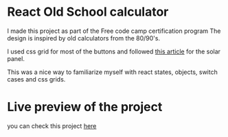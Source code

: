 # React Old School calculator

I made this project as part of the Free code camp certification program
The design is inspired by old calculators from the 80/90's.

I used css grid for most of the buttons and followed [this article](https://dev.to/catlogic/styling-the-catlogic-calculator-in-css-d7i)
for the solar panel.

This was a nice way to familiarize myself with react states, objects, switch cases and css grids.

# Live preview of the project

you can check this project [here](https://ihsenben.github.io/oldschool_calculator-FCC/)
